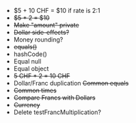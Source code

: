 - $5 + 10 CHF = $10 if rate is 2:1
- ~~$5 * 2 = $10~~
- ~~Make "amount" private~~
- ~~Dollar side-effects?~~
- Money rounding?
- ~~equals()~~
- hashCode() 
- Equal null
- Equal object
- ~~5 CHF * 2 = 10 CHF~~
- Dollar/Franc duplication
  ~~Common equals~~
- ~~Common times~~
- ~~Compare Francs with Dollars~~
- ~~Currency~~
- Delete testFrancMultiplication?
